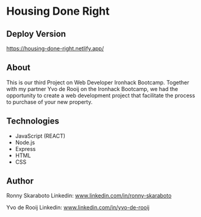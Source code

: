 # Housing Done Right

## Deploy Version

https://housing-done-right.netlify.app/

## About
This is our third Project on Web Developer Ironhack Bootcamp. Together with my partner Yvo de Rooij on the Ironhack Bootcamp, 
we had the opportunity to create a web development project that facilitate the process to purchase of your new property.


## Technologies 
- JavaScript (REACT)
- Node.js
- Express
- HTML
- CSS

## Author
Ronny Skaraboto 
Linkedin: www.linkedin.com/in/ronny-skaraboto

Yvo de Rooij
Linkedin: www.linkedin.com/in/yvo-de-rooij
